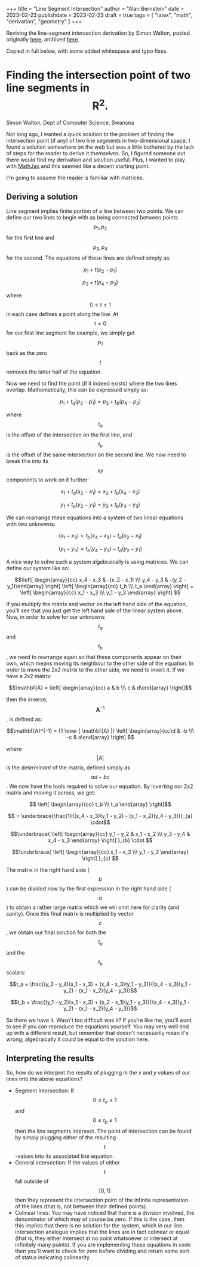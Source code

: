 +++
title = "Line Segment Intersection"
author = "Alan Bernstein"
date = 2023-02-23
publishdate = 2023-02-23
draft = true
tags = [ "latex", "math", "derivation", "geometry" ]
+++

Reviving the line-segment intersection derivation by Simon Walton, posted originally [here](https://www.cs.swan.ac.uk/~cssimon/line_intersection.html), archived [here](https://web.archive.org/web/20200204013057/https://www.cs.swan.ac.uk/~cssimon/line_intersection.html).

Copied in full below, with some added whitespace and typo fixes.

<!--more-->

# Finding the intersection point of two line segments in $$\mathbf{R}^2.$$

Simon Walton, Dept of Computer Science, Swansea

Not long ago, I wanted a quick solution to the problem of finding the intersection point (if any) of two line segments in two-dimensional space. I found a solution somewhere on the web but was a little bothered by the lack of steps for the reader to derive it themselves. So, I figured someone out there would find my derivation and solution useful. Plus, I wanted to play with [MathJax](https://www.mathjax.org/) and this seemed like a decent starting point.

I'm going to assume the reader is familiar with matrices. 

## Deriving a solution
Line segment implies finite portion of a line between two points. We can define our two lines to begin with as being connected between points $$p_1, p_2$$ for the first line and $$p_3, p_4$$ for the second. The equations of these lines are defined simply as:

$$p_1 + t(p_2 - p_1)$$

$$p_3 + t(p_4 - p_3)$$ 

where $$0 \leq t \leq 1$$ in each case defines a point along the line. At $$t=0$$ for our first line segment for example, we simply get $$p_1$$ back as the zero $$t$$ removes the latter half of the equation. 

Now we need to find the point (if it indeed exists) where the two lines overlap. Mathematically, this can be expressed simply as: 

$$p_1 + t_a(p_2 - p_1) = p_3 + t_b(p_4 - p_3)$$ 

where $$t_a$$ is the offset of the intersection on the first line, and $$t_b$$ is the offset of the same intersection on the second line. We now need to break this into its $$xy$$ components to work on it further: 

$$x_1 + t_a(x_2 - x_1) = x_3 + t_b(x_4 - x_3)$$ 

$$y_1 + t_a(y_2 - y_1) = y_3 + t_b(y_4 - y_3)$$

We can rearrange these equations into a system of two linear equations with two unknowns:

$$(x_1 - x_3) = t_b(x_4 - x_3) - t_a(x_2 - x_1)$$

$$(y_1 - y_3) = t_b(y_4 - y_3) - t_a(y_2 - y_1)$$

A nice way to solve such a system algebraically is using matrices. We can define our system like so: 

$$\left[ \begin{array}{cc} x_4 - x_3 & -(x_2 - x_1) \\\ y_4 - y_3 & -(y_2 - y_1)\end{array} \right] 
\left[ \begin{array}{cc} t_b \\\ t_a \end{array} \right] = 
\left[ \begin{array}{cc} x_1 - x_3 \\\ y_1 - y_3 \end{array} \right] $$ 

If you multiply the matrix and vector on the left hand side of the equation, you'll see that you just get the left hand side of the linear system above. Now, in order to solve for our unknowns $$t_a$$ and $$t_b$$, we need to rearrange again so that these components appear on their own, which means moving its neighbour to the other side of the equation. In order to move the 2x2 matrix to the other side, we need to invert it. If we have a 2x2 matrix: 

$$\mathbf{A} = \left[ \begin{array}{cc} a & b \\\ c & d\end{array} \right]$$ 

then the inverse, $$\mathbf{A}^{-1}$$, is defined as: 

$$\mathbf{A}^{-1} = {1 \over | \mathbf{A} |} \left[ \begin{array}{cc}d & -b \\\ -c & a\end{array} \right] $$ 

where $$|A|$$ is the *determinant* of the matrix, defined simply as $$ad - bc$$. We now have the tools required to solve our equation. By inverting our 2x2 matrix and moving it across, we get: 

<!--
$$ \left[ \begin{array}{cc} t_b \\ t_a \end{array} \right] = \underbrace{\frac{1}{(x_4 - x_3)(y_1 - y_2) - (x_1 - x_2)(y_4 - y_3)}}_{a} \underbrace{ \left[ \begin{array}{cc} y_1 - y_2 & x_1 - x_2 \\ y_3 - y_4 & x_4 - x_3\end{array} \right] }_{b} \underbrace{ \left[ \begin{array}{cc} x_1 - x_3 \\ y_1 - y_3 \end{array} \right] }_{c} $$ 
-->

<!-- only works if it's split up? -->

$$ \left[ \begin{array}{cc} t_b \\\ t_a \end{array} \right]$$ 

$$ = \underbrace{\frac{1}{(x_4 - x_3)(y_1 - y_2) - (x_1 - x_2)(y_4 - y_3)}}_{a} \cdot$$ 

$$\underbrace{ \left[ \begin{array}{cc} y_1 - y_2 & x_1 - x_2 \\\ y_3 - y_4 & x_4 - x_3 \end{array} \right] }_{b} \cdot $$

$$\underbrace{ \left[ \begin{array}{cc} x_1 - x_3 \\\ y_1 - y_3 \end{array} \right] }_{c} $$ 

The matrix in the right hand side ($$b$$) can be divided now by the first expression in the right hand side ($$a$$) to obtain a rather large matrix which we will omit here for clarity (and sanity). Once this final matrix is multiplied by vector $$c$$, we obtain our final solution for both the $$t_a$$ and the $$t_b$$ scalars: 

$$t_a = \frac{(y_3 - y_4)(x_1 - x_3) + (x_4 - x_3)(y_1 - y_3)}{(x_4 - x_3)(y_1 - y_2) - (x_1 - x_2)(y_4 - y_3)}$$

$$t_b = \frac{(y_1 - y_2)(x_1 - x_3) + (x_2 - x_1)(y_1 - y_3)}{(x_4 - x_3)(y_1 - y_2) - (x_1 - x_2)(y_4 - y_3)}$$ 

So there we have it. Wasn't too difficult was it? If you're like me, you'll want to see if you can reproduce the equations yourself. You may very well end up with a different result, but remember that doesn't necessarily mean it's wrong; algebraically it could be equal to the solution here.

## Interpreting the results
So, how do we interpret the results of plugging in the $x$ and $y$ values of our lines into the above equations?

- Segment intersection: If $$0 \leq t_a \leq 1$$ and $$0 \leq t_b \leq 1$$ then the line segments intersect. The point of intersection can be found by simply plugging either of the resulting $$t$$-values into its associated line equation.
- General intersection: If the values of either $$t$$ fall outside of $$[0,1]$$ then they represent the intersection point of the infinite representation of the lines (that is, not between their defined points).
- Colinear lines: You may have noticed that there is a division involved, the denominator of which may of course be zero. If this is the case, then this implies that there is no solution for the system, which in our line intersection analogue implies that the lines are in fact colinear or equal (that is, they either intersect at no point whatsoever or intersect at infinitely many points). If you are implementing these equations in code then you'll want to check for zero before dividing and return some sort of status indicating colinearity.
